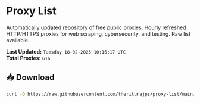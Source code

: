# Proxy List

Automatically updated repository of free public proxies. Hourly refreshed HTTP/HTTPS proxies for web scraping, cybersecurity, and testing. Raw list available.

**Last Updated:** `Tuesday 18-02-2025 10:16:17 UTC`  
**Total Proxies:** `616`

## 📥 Download
```bash
curl -O https://raw.githubusercontent.com/theriturajps/proxy-list/main/proxies.txt
